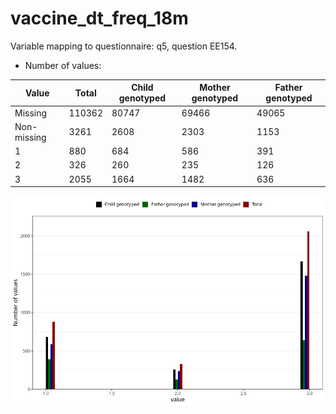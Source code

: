# vaccine_dt_freq_18m
Variable mapping to questionnaire: q5, question EE154.
- Number of values:

| Value | Total | Child genotyped | Mother genotyped | Father genotyped |
| ----- | ----- | --------------- | ---------------- | ---------------- |
| Missing | 110362 | 80747 | 69466 | 49065 |
| Non-missing | 3261 | 2608 | 2303 | 1153 |
| 1 | 880 | 684 | 586 | 391 |
| 2 | 326 | 260 | 235 | 126 |
| 3 | 2055 | 1664 | 1482 | 636 |



![](vaccine_dt_freq_18m_n.png)




